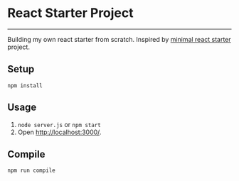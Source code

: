 # React Starter Project
---
Building my own react starter from scratch. Inspired by [minimal react starter](https://github.com/ahfarmer/minimal-react-starter) project.

Setup
---
`npm install`

Usage
---
1. `node server.js` or `npm start`
2. Open [http://localhost:3000/](http://localhost:3000/).

Compile
---
`npm run compile`
